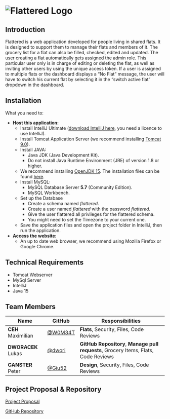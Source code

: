 #  ![Flattered Logo](http://puu.sh/HPrPa/12baa15a0d.jpg)
## Introduction
Flattered is a web application developed for people living in shared flats. It is designed to support them to manage their flats and members of it. The grocery list for a flat can also be filled, checked, edited and updated. The user creating a flat automatically gets assigned the admin role. This particular user only is in charge of editing or deleting the flat, as well as inviting other users by using the unique access token.
If a user is assigned to multiple flats or the dashboard displays a “No Flat” message, the user will have to switch his current flat by selecting it in the “switch active flat” dropdown in the dashboard. 

## Installation

What you need to:

* <b>Host this application:</b>
  - Install IntelliJ Ultimate ([download IntelliJ here](https://www.jetbrains.com/idea/download), you need a licence to use IntelliJ).
  - Install Tomcat Application Server (we recommend installing [Tomcat 9.0](https://tomcat.apache.org/download-90.cgi)).
  - Install JAVA:
    - Java JDK (Java Development Kit).
    - Do not install Java Runtime Environment (JRE) of version 1.8 or higher.
  - We recommend installing [OpenJDK 15](https://openjdk.java.net/). The installation files can be found [here](https://jdk.java.net/15/).
  - Install MySQL:
    - MySQL Database Server <b>5.7</b> (Community Edition).
    - MySQL Workbench.
  - Set up the Database
    - Create a schema named *flattered*.
    - Create a user named *flattered* with the password *flattered*.
    - Give the user flattered all privileges for the flattered schema.
    - You might need to set the Timezone to your current one.
  - Save the application files and open the project folder in IntelliJ, then run the application.
* <b>Access the website:</b>
  - An up to date web browser, we recommend using Mozilla Firefox or Google Chrome.
  
## Technical Requirements
* Tomcat Webserver
* MySql Server
* IntelliJ
* Java 15

## Team Members
| Name  | GitHub | Responsibilities |
| ------------- | ------------- | ------------- |
| <b>CEH</b> Maximilian | [@W0M34T](https://github.com/W0M34T) | <b>Flats</b>, Security, Files, Code Reviews |
| <b>DWORACEK</b> Lukas | [@dwori](https://github.com/dwori) | <b>GitHub Repository</b>, <b>Manage pull requests</b>, Grocery Items, Flats, Code Reviews  |
| <b>GANSTER</b> Peter | [@Giu52](https://github.com/Giu52) | <b>Design</b>, Security, Files, Code Reviews  |


## Project Proposal & Repository
[Project Proposal](https://1drv.ms/w/s!AvB0usKZijR7vQDi9IgZ9yGNnTMk?e=xDK8Zp)

[GitHub Repository](https://github.com/dwori/Flattered)


    
